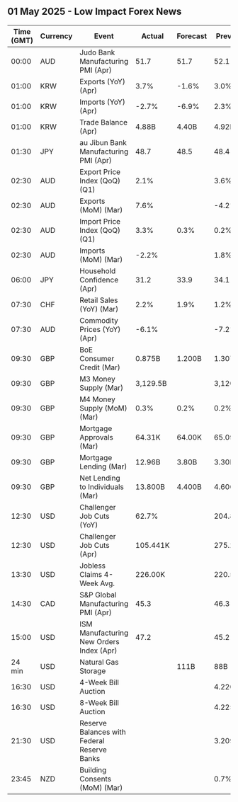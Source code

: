 ## 01 May 2025 - Low Impact Forex News

| Time (GMT) | Currency | Event | Actual | Forecast | Previous |
|------|----------|-------|--------|----------|----------|
| 00:00 | AUD | Judo Bank Manufacturing PMI (Apr) | 51.7 | 51.7 | 52.1 |
| 01:00 | KRW | Exports (YoY) (Apr) | 3.7% | -1.6% | 3.0% |
| 01:00 | KRW | Imports (YoY) (Apr) | -2.7% | -6.9% | 2.3% |
| 01:00 | KRW | Trade Balance (Apr) | 4.88B | 4.40B | 4.92B |
| 01:30 | JPY | au Jibun Bank Manufacturing PMI (Apr) | 48.7 | 48.5 | 48.4 |
| 02:30 | AUD | Export Price Index (QoQ) (Q1) | 2.1% |  | 3.6% |
| 02:30 | AUD | Exports (MoM) (Mar) | 7.6% |  | -4.2% |
| 02:30 | AUD | Import Price Index (QoQ) (Q1) | 3.3% | 0.3% | 0.2% |
| 02:30 | AUD | Imports (MoM) (Mar) | -2.2% |  | 1.8% |
| 06:00 | JPY | Household Confidence (Apr) | 31.2 | 33.9 | 34.1 |
| 07:30 | CHF | Retail Sales (YoY) (Mar) | 2.2% | 1.9% | 1.2% |
| 07:30 | AUD | Commodity Prices (YoY) (Apr) | -6.1% |  | -7.2% |
| 09:30 | GBP | BoE Consumer Credit (Mar) | 0.875B | 1.200B | 1.307B |
| 09:30 | GBP | M3 Money Supply (Mar) | 3,129.5B |  | 3,120.7B |
| 09:30 | GBP | M4 Money Supply (MoM) (Mar) | 0.3% | 0.2% | 0.2% |
| 09:30 | GBP | Mortgage Approvals (Mar) | 64.31K | 64.00K | 65.09K |
| 09:30 | GBP | Mortgage Lending (Mar) | 12.96B | 3.80B | 3.30B |
| 09:30 | GBP | Net Lending to Individuals (Mar) | 13.800B | 4.400B | 4.600B |
| 12:30 | USD | Challenger Job Cuts (YoY) | 62.7% |  | 204.8% |
| 12:30 | USD | Challenger Job Cuts (Apr) | 105.441K |  | 275.240K |
| 13:30 | USD | Jobless Claims 4-Week Avg. | 226.00K |  | 220.50K |
| 14:30 | CAD | S&P Global Manufacturing PMI (Apr) | 45.3 |  | 46.3 |
| 15:00 | USD | ISM Manufacturing New Orders Index (Apr) | 47.2 |  | 45.2 |
| 24 min | USD | Natural Gas Storage |  | 111B | 88B |
| 16:30 | USD | 4-Week Bill Auction |  |  | 4.220% |
| 16:30 | USD | 8-Week Bill Auction |  |  | 4.225% |
| 21:30 | USD | Reserve Balances with Federal Reserve Banks |  |  | 3.209T |
| 23:45 | NZD | Building Consents (MoM) (Mar) |  |  | 0.7% |
